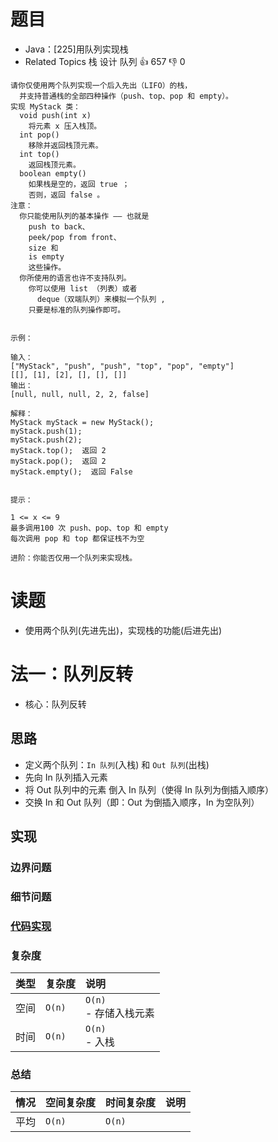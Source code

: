 # 题目

- Java：[225]用队列实现栈
- Related Topics 栈 设计 队列 👍 657 👎 0

```text
请你仅使用两个队列实现一个后入先出（LIFO）的栈，
  并支持普通栈的全部四种操作（push、top、pop 和 empty）。 
实现 MyStack 类： 
  void push(int x) 
    将元素 x 压入栈顶。 
  int pop() 
    移除并返回栈顶元素。 
  int top() 
    返回栈顶元素。 
  boolean empty() 
    如果栈是空的，返回 true ；
    否则，返回 false 。 
注意： 
  你只能使用队列的基本操作 —— 也就是 
    push to back、
    peek/pop from front、
    size 和 
    is empty 
    这些操作。 
  你所使用的语言也许不支持队列。 
    你可以使用 list （列表）或者 
      deque（双端队列）来模拟一个队列 , 
    只要是标准的队列操作即可。 


示例： 

输入：
["MyStack", "push", "push", "top", "pop", "empty"]
[[], [1], [2], [], [], []]
输出：
[null, null, null, 2, 2, false]

解释：
MyStack myStack = new MyStack();
myStack.push(1);
myStack.push(2);
myStack.top();  返回 2
myStack.pop();  返回 2
myStack.empty();  返回 False


提示： 

1 <= x <= 9 
最多调用100 次 push、pop、top 和 empty 
每次调用 pop 和 top 都保证栈不为空 

进阶：你能否仅用一个队列来实现栈。 
```

# 读题

- 使用两个队列(先进先出)，实现栈的功能(后进先出)

# 法一：队列反转

- 核心：队列反转

## 思路

- 定义两个队列：`In 队列`(入栈) 和 `Out 队列`(出栈)
- 先向 In 队列插入元素
- 将 Out 队列中的元素 倒入 In 队列（使得 In 队列为倒插入顺序）
- 交换 In 和 Out 队列（即：Out 为倒插入顺序，In 为空队列）

## 实现

### 边界问题

### 细节问题

### [代码实现](Demo01.java)

### 复杂度

类型 | 复杂度 | 说明
:--- |:--- |:---
空间 | `O(n)` | `O(n)` </br> - 存储入栈元素
时间 | `O(n)` | `O(n)` </br> - 入栈

### 总结

情况 | 空间复杂度 | 时间复杂度 | 说明
:--- |:--- |:--- |:---
平均 | `O(n)` | `O(n)` |
